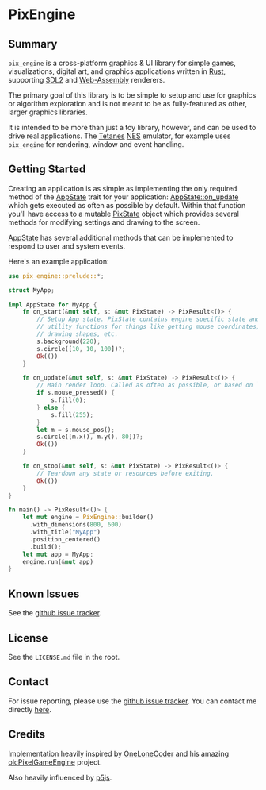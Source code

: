# PixEngine

## Summary

`pix_engine` is a cross-platform graphics & UI library for simple games,
visualizations, digital art, and graphics applications written in [Rust][],
supporting [SDL2][] and [Web-Assembly][WASM] renderers.

The primary goal of this library is to be simple to setup and use for graphics
or algorithm exploration and is not meant to be as fully-featured as other,
larger graphics libraries.

It is intended to be more than just a toy library, however, and can be used to
drive real applications. The [Tetanes][] [NES][] emulator, for example uses
`pix_engine` for rendering, window and event handling.

## Getting Started

Creating an application is as simple as implementing the only required method of
the [AppState] trait for your application: [AppState::on_update] which gets
executed as often as possible by default. Within that function you'll have
access to a mutable [PixState] object which provides several methods for
modifying settings and drawing to the screen.

[AppState] has several additional methods that can be implemented to respond to
user and system events.

Here's an example application:

```rust
use pix_engine::prelude::*;

struct MyApp;

impl AppState for MyApp {
    fn on_start(&mut self, s: &mut PixState) -> PixResult<()> {
        // Setup App state. PixState contains engine specific state and
        // utility functions for things like getting mouse coordinates,
        // drawing shapes, etc.
        s.background(220);
        s.circle([10, 10, 100])?;
        Ok(())
    }

    fn on_update(&mut self, s: &mut PixState) -> PixResult<()> {
        // Main render loop. Called as often as possible, or based on `target frame rate`.
        if s.mouse_pressed() {
            s.fill(0);
        } else {
            s.fill(255);
        }
        let m = s.mouse_pos();
        s.circle([m.x(), m.y(), 80])?;
        Ok(())
    }

    fn on_stop(&mut self, s: &mut PixState) -> PixResult<()> {
        // Teardown any state or resources before exiting.
        Ok(())
    }
}

fn main() -> PixResult<()> {
    let mut engine = PixEngine::builder()
      .with_dimensions(800, 600)
      .with_title("MyApp")
      .position_centered()
      .build();
    let mut app = MyApp;
    engine.run(&mut app)
}
```

## Known Issues

See the [github issue tracker][].

## License

See the `LICENSE.md` file in the root.

## Contact

For issue reporting, please use the [github issue tracker][]. You can contact me directly
[here](https://lukeworks.tech/contact/).

## Credits

Implementation heavily inspired by
[OneLoneCoder](https://github.com/OneLoneCoder/) and his amazing
[olcPixelGameEngine](https://github.com/OneLoneCoder/olcPixelGameEngine)
project.

Also heavily influenced by [p5js](https://p5js.org/).

[Rust]: https://www.rust-lang.org/
[SDL2]: https://crates.io/crates/sdl2/
[WASM]: https://www.rust-lang.org/what/wasm
[Tetanes]: https://crates.io/crates/tetanes
[NES]: https://en.wikipedia.org/wiki/Nintendo_Entertainment_System
[AppState]: crate::prelude::AppState
[AppState::on_update]: crate::prelude::AppState::on_update
[PixState]: crate::prelude::PixState
[github issue tracker]: https://github.com/lukexor/pix-engine/issues

